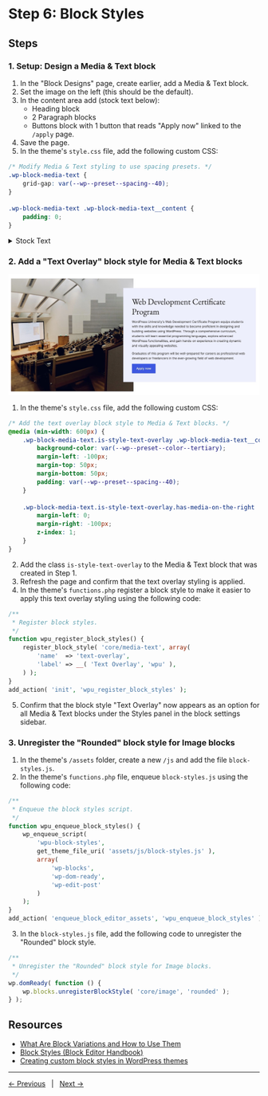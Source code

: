 # Step 6: Block Styles

## Steps

### 1. Setup: Design a Media & Text block

1. In the "Block Designs" page, create earlier, add a Media & Text block.
2. Set the image on the left (this should be the default).
3. In the content area add (stock text below):
    - Heading block
    - 2 Paragraph blocks
    - Buttons block with 1 button that reads "Apply now" linked to the `/apply` page.
4. Save the page.
5. In the theme's `style.css` file, add the following custom CSS:
```css
/* Modify Media & Text styling to use spacing presets. */
.wp-block-media-text {
    grid-gap: var(--wp--preset--spacing--40);
}

.wp-block-media-text .wp-block-media-text__content {
    padding: 0;
}
```

<details>
    <summary>Stock Text</summary>

**Heading**

Web Development Certificate Program

**Paragraph 1**

WordPress University's Web Development Certificate Program equips students with the skills and knowledge needed to become proficient in designing and building websites using WordPress. Through a comprehensive curriculum, students will learn essential programming languages, explore advanced WordPress functionalities, and gain hands-on experience in creating dynamic and visually appealing websites. 

**Paragraph 2**

Graduates of this program will be well-prepared for careers as professional web developers or freelancers in the ever-growing field of web development.

</details>

### 2. Add a "Text Overlay" block style for Media & Text blocks
<img src="screenshots/text-overlay-card.jpg">

1. In the theme's `style.css` file, add the following custom CSS:

```css
/* Add the text overlay block style to Media & Text blocks. */ 
@media (min-width: 600px) {
    .wp-block-media-text.is-style-text-overlay .wp-block-media-text__content {
        background-color: var(--wp--preset--color--tertiary);
        margin-left: -100px;
        margin-top: 50px;
        margin-bottom: 50px;
        padding: var(--wp--preset--spacing--40);
    }

    .wp-block-media-text.is-style-text-overlay.has-media-on-the-right .wp-block-media-text__content {
        margin-left: 0;
        margin-right: -100px;
        z-index: 1;
    }  
}
```
2. Add the class `is-style-text-overlay` to the Media & Text block that was created in Step 1.
3. Refresh the page and confirm that the text overlay styling is applied.
4. In the theme's `functions.php` register a block style to make it easier to apply this text overlay styling using the following code:
```php
/**
 * Register block styles.
 */
function wpu_register_block_styles() {
    register_block_style( 'core/media-text', array(
        'name'  => 'text-overlay',
        'label' => __( 'Text Overlay', 'wpu' ),
    ) );
}
add_action( 'init', 'wpu_register_block_styles' );
```
5. Confirm that the block style "Text Overlay" now appears as an option for all Media & Text blocks under the Styles panel in the block settings sidebar.

### 3. Unregister the "Rounded" block style for Image blocks

1. In the theme's `/assets` folder, create a new `/js` and add the file `block-styles.js`.
2. In the theme's `functions.php` file, enqueue `block-styles.js` using the following code:
```php
/**
 * Enqueue the block styles script.
 */
function wpu_enqueue_block_styles() {
    wp_enqueue_script(
        'wpu-block-styles',
        get_theme_file_uri( 'assets/js/block-styles.js' ),
        array( 
            'wp-blocks', 
            'wp-dom-ready', 
            'wp-edit-post' 
        )
    );
}
add_action( 'enqueue_block_editor_assets', 'wpu_enqueue_block_styles' );
```
3. In the `block-styles.js` file, add the following code to unregister the "Rounded" block style.
```js
/**
 * Unregister the "Rounded" block style for Image blocks.
 */
wp.domReady( function () {
    wp.blocks.unregisterBlockStyle( 'core/image', 'rounded' );
} );
```
## Resources
- [What Are Block Variations and How to Use Them](https://wpengine.com/builders/what-are-block-variations/)
- [Block Styles (Block Editor Handbook)](https://developer.wordpress.org/block-editor/reference-guides/block-api/block-styles/)
- [Creating custom block styles in WordPress themes](https://developer.wordpress.org/news/2023/02/creating-custom-block-styles-in-wordpress-themes/)

---
[← Previous](/steps/step-5/readme.md) &nbsp;&nbsp;|&nbsp;&nbsp; [Next →](/steps/step-7/readme.md)